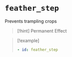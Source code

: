 # `feather_step`

Prevents trampling crops

> [!hint] Permanent Effect

> [!example]
> ```yaml
> - id: feather_step
> ```
